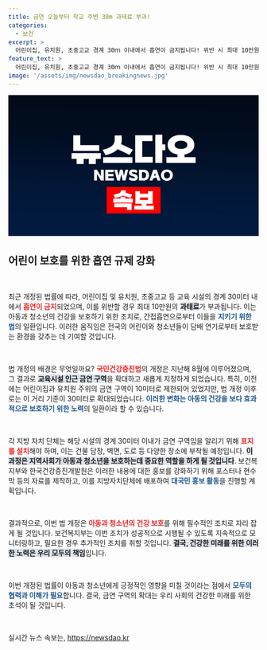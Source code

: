 ```yaml
---
title: 금연 오늘부터 학교 주변 30m 과태료 부과!
categories:
  - 보건
excerpt: >
  어린이집, 유치원, 초중고교 경계 30ｍ 이내에서 흡연이 금지됩니다! 위반 시 최대 10만원의 과태료가 부과되며, 아동의 건강을 지키기 위한 법률 개정이 시행됩니다.
feature_text: >
  어린이집, 유치원, 초중고교 경계 30ｍ 이내에서 흡연이 금지됩니다! 위반 시 최대 10만원의 과태료가 부과되며, 아동의 건강을 지키기 위한 법률 개정이 시행됩니다.
image: '/assets/img/newsdao_breakingnews.jpg'
---
```


<p><img src="/assets/img/newsdao_breakingnews.jpg" alt="koreaapp 속보" /></p>

<h2 data-ke-size="size26">어린이 보호를 위한 흡연 규제 강화</h2>

<p data-ke-size="size16">&nbsp;</p>

<p>최근 개정된 법률에 따라, 어린이집 및 유치원, 초중고교 등 교육 시설의 경계 30미터 내에서 <b><span style="color: #ee2323;">흡연이 금지</span></b>되었으며, 이를 위반할 경우 최대 10만원의 <b><span style="background-color: #21538527;">과태료</span></b>가 부과됩니다. 이는 아동과 청소년의 건강을 보호하기 위한 조치로, 간접흡연으로부터 이들을 <b><span style="color: #1a5490;">지키기 위한 법</span></b>의 일환입니다. 이러한 움직임은 전국의 어린이와 청소년들이 담배 연기로부터 보호받는 환경을 갖추는 데 기여할 것입니다.</p>

<p data-ke-size="size16">&nbsp;</p>

<p>법 개정의 배경은 무엇일까요? <b><span style="color: #ee2323;">국민건강증진법</span></b>의 개정은 지난해 8월에 이루어졌으며, 그 결과로 <b><span style="background-color: #21538527;">교육시설 인근 금연 구역</span></b>을 확대하고 새롭게 지정하게 되었습니다. 특히, 이전에는 어린이집과 유치원 주위의 금연 구역이 10미터로 제한되어 있었지만, 법 개정 이후로는 이 거리 기준이 30미터로 확대되었습니다. <b><span style="color: #1a5490;">이러한 변화는 아동의 건강을 보다 효과적으로 보호하기 위한 노력</span></b>의 일환이라 할 수 있습니다.</p>

<p data-ke-size="size16">&nbsp;</p>

<p>각 지방 자치 단체는 해당 시설의 경계 30미터 이내가 금연 구역임을 알리기 위해 <b><span style="color: #ee2323;">표지를 설치</span></b>해야 하며, 이는 건물 담장, 벽면, 도로 등 다양한 장소에 부착될 예정입니다. <b><span style="background-color: #21538527;">이 과정은 지역사회가 아동과 청소년을 보호하는데 중요한 역할을 하게 될 것입니다</span></b>. 보건복지부와 한국건강증진개발원은 이러한 내용에 대한 홍보를 강화하기 위해 포스터나 현수막 등의 자료를 제작하고, 이를 지방자치단체에 배포하여 <b><span style="color: #1a5490;">대국민 홍보 활동</span></b>을 진행할 계획입니다.</p>

<p data-ke-size="size16">&nbsp;</p>

<p>결과적으로, 이번 법 개정은 <b><span style="color: #ee2323;">아동과 청소년의 건강 보호</span></b>를 위해 필수적인 조치로 자리 잡게 될 것입니다. 보건복지부는 이번 조치가 성공적으로 시행될 수 있도록 지속적으로 모니터링하고, 필요한 경우 추가적인 조치를 취할 것입니다. <b><span style="background-color: #21538527;">결국, 건강한 미래를 위한 이러한 노력은 우리 모두의 책임</span></b>입니다. </p>

<p data-ke-size="size16">&nbsp;</p>

<p>이번 개정된 법률이 아동과 청소년에게 긍정적인 영향을 미칠 것이라는 점에서 <b><span style="color: #1a5490;">모두의 협력과 이해가 필요</span></b>합니다. 결국, 금연 구역의 확대는 우리 사회의 건강한 미래를 위한 초석이 될 것입니다.   </p>

<p data-ke-size="size16">&nbsp;</p>
실시간 뉴스 속보는, <a href="https://newsdao.kr" rel="dofollow">https://newsdao.kr</a>


